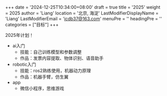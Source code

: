 +++
date = '2024-12-25T10:34:00+08:00'
draft = true
title = '2025'
weight = 2025
author = 'Liang'
location = '北京, 海淀'
LastModifierDisplayName = 'Liang'
LastModifierEmail = 'icdb37@163.com'
menuPre = ''
headingPre = ''
categories = ["目标"]
+++

2025年计划！

* ai入门
    * 技能：自己训练模型和参数调整
    * 作品：发票内容提取、物体识别、语音助手
* robotic入门
    * 技能：ros2熟练使用，机器动力原理
    * 作品：机器手臂，仿生翼
* app
    * 微信小程序，思维游戏